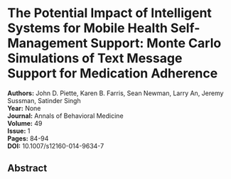 # The Potential Impact of Intelligent Systems for Mobile Health Self-Management Support: Monte Carlo Simulations of Text Message Support for Medication Adherence

**Authors:** John D. Piette, Karen B. Farris, Sean Newman, Larry An, Jeremy Sussman, Satinder Singh  
**Year:** None  
**Journal:** Annals of Behavioral Medicine  
**Volume:** 49  
**Issue:** 1  
**Pages:** 84-94  
**DOI:** 10.1007/s12160-014-9634-7  

## Abstract


